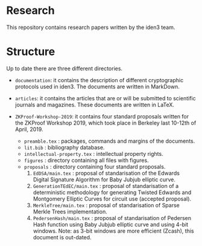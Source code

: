 # Research
This repository contains research papers written by the iden3 team.

# Structure
Up to date there are three different directories.

- `documentation`: it contains the description of different cryptographic protocols used in iden3. The documents are written in MarkDown.

- `articles`: it contains the articles that are or will be submitted to scientific journals and magazines. These documents are written in LaTeX.

- `ZKProof-Workshop-2019`: it contains four standard proposals written for the ZKProof Workshop 2019, which took place in Berkeley last 10-12th of April, 2019.

    - `preamble.tex` : packages, commands and margins of the documents.
    - `lit.bib` : bibliography database.
    - `intellectual-property.tex` : intellectual property rights.
    - `figures` : directory containing all files with figures.
    - `proposals` : directory containing four standard proposals.
        1. `EdDSA/main.tex` : proposal of standarisation of the Edwards Digital Signature Algorithm for Baby Jubjub elliptic curve.
        2. `GenerationTEdEC/main.tex` : proposal of standarisation of a deterministic methodology for generating Twisted Edwards and Montgomery Elliptic Curves for circuit use (accepted proposal).
        3. `MerkleTree/main.tex` : proposal of standarisation of Sparse Merkle Trees implementation.
        4. `PedersenHash/main.tex` : proposal of standarisation of Pedersen Hash function using Baby Jubjub elliptic curve and using 4-bit windows. Note: as 3-bit windows are more efficient (Zcash), this document is out-dated. 
